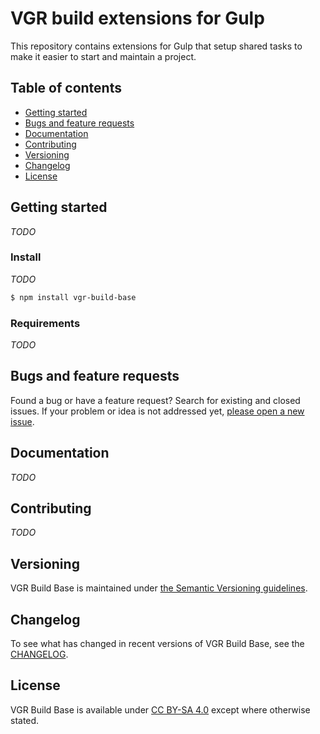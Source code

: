 # VGR build extensions for Gulp

This repository contains extensions for Gulp that setup shared tasks to make it easier to start and maintain a project.

## Table of contents

* [Getting started](#getting-started)
* [Bugs and feature requests](#bugs-and-feature-requests)
* [Documentation](#documentation)
* [Contributing](#contributing)
* [Versioning](#versioning)
* [Changelog](#changelog)
* [License](#license)

## Getting started

_TODO_

### Install

_TODO_

```sh
$ npm install vgr-build-base
```

### Requirements

_TODO_

## Bugs and feature requests

Found a bug or have a feature request? Search for existing and closed issues. If your problem or idea is not addressed yet, [please open a new issue](https://github.com/Vastra-Gotalandsregionen/vgr-build-base/issues/new).

## Documentation

_TODO_

## Contributing

_TODO_

## Versioning

VGR Build Base is maintained under [the Semantic Versioning guidelines](http://semver.org/).

## Changelog

To see what has changed in recent versions of VGR Build Base, see the [CHANGELOG](https://github.com/Vastra-Gotalandsregionen/vgr-build-base/blob/master/CHANGELOG.md).

## License

VGR Build Base is available under [CC BY-SA 4.0](https://creativecommons.org/licenses/by-sa/4.0/) except where otherwise stated.
